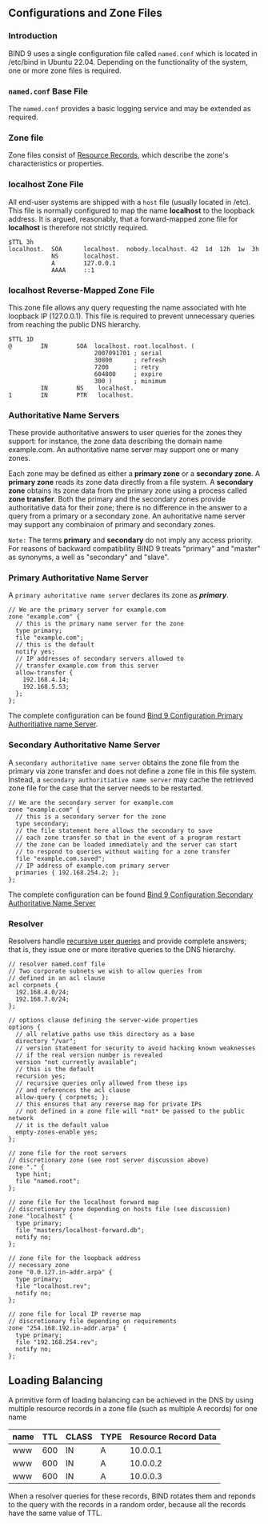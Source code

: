 ## Configurations and Zone Files

### Introduction
BIND 9 uses a single configuration file called `named.conf` which is located in /etc/bind in Ubuntu 22.04. Depending on the functionality of the system, one or more zone files is required. 

### `named.conf` Base File
The  `named.conf` provides a basic logging service and may be extended as required.

### Zone file
Zone files consist of [Resource Records](3.2-resource-records), which describe the zone's characteristics or properties.

### localhost Zone File
All end-user systems are shipped with a `host` file (usually located in /etc). This file is normally configured to map the name __localhost__ to the loopback address. It is argued, reasonably, that a forward-mapped zone file for __localhost__ is therefore not strictly required. 

```
$TTL 3h
localhost.  SOA      localhost.  nobody.localhost. 42  1d  12h  1w  3h
            NS       localhost.
            A        127.0.0.1
            AAAA     ::1
```

### localhost Reverse-Mapped Zone File
This zone file allows any query requesting the name associated with hte loopback IP (127.0.0.1). This file is required to prevent unnecessary queries from reaching the public DNS hierarchy.
```
$TTL 1D
@        IN        SOA  localhost. root.localhost. (
                        2007091701 ; serial
                        30800      ; refresh
                        7200       ; retry
                        604800     ; expire
                        300 )      ; minimum
         IN        NS    localhost.
1        IN        PTR   localhost.
```

### Authoritative Name Servers
These provide authoritative answers to user queries for the zones they support: for instance, the zone data describing the domain name example.com. An authoritative name server may support one or many zones.

Each zone may be defined as either a __primary zone__ or a __secondary zone__. A __primary zone__ reads its zone data directly from a file system. A __secondary zone__ obtains its zone data from the primary zone using a process called __zone transfer__. Both the primary and the secondary zones provide authoritative data for their zone; there is no difference in the answer to a query from a primary or a secondary zone. An auhoritative name server may support any combinaion of primary and secondary zones. 

`Note:` The terms __primary__ and __secondary__ do not imply any access priority. For reasons of backward compatibility BIND 9 treats "primary" and "master" as synonyms, a well as "secondary" and "slave".

### Primary Authoritative Name Server
A `primary auhoritative name server` declares its zone as ___primary___.

```
// We are the primary server for example.com
zone "example.com" {
  // this is the primary name server for the zone
  type primary;
  file "example.com";
  // this is the default
  notify yes;
  // IP addresses of secondary servers allowed to
  // transfer example.com from this server
  allow-transfer {
    192.168.4.14;
    192.168.5.53;
  };
};
```
The complete configuration can be found [Bind 9 Configuration Primary Authoritiative name Server](https://bind9.readthedocs.io/en/latest/chapter3.html#primary-authoritative-name-server).

### Secondary Authoritative Name Server
A `secondary authoritative name server` obtains the zone file from the primary via zone transfer and does not define a zone file in this file system. Instead, a `secondary authoritiative name server` may cache the retrieved zone file for the case that the server needs to be restarted.
```
// We are the secondary server for example.com
zone "example.com" {
  // this is a secondary server for the zone
  type secondary;
  // the file statement here allows the secondary to save
  // each zone transfer so that in the event of a program restart
  // the zone can be loaded immediately and the server can start
  // to respond to queries without waiting for a zone transfer
  file "example.com.saved";
  // IP address of example.com primary server
  primaries { 192.168.254.2; };
};
```
The complete configuration can be found [Bind 9 Configuration Secondary Authoritative Name Server](https://bind9.readthedocs.io/en/latest/chapter3.html#secondary-authoritative-name-server)
### Resolver
Resolvers handle [recursive user queries](https://bind9.readthedocs.io/en/latest/chapter1.html#recursive-query) and provide complete answers; that is, they issue one or more iterative queries to the DNS hierarchy. 

```
// resolver named.conf file
// Two corporate subnets we wish to allow queries from
// defined in an acl clause
acl corpnets {
  192.168.4.0/24;
  192.168.7.0/24;
};

// options clause defining the server-wide properties
options {
  // all relative paths use this directory as a base
  directory "/var";
  // version statement for security to avoid hacking known weaknesses
  // if the real version number is revealed
  version "not currently available";
  // this is the default
  recursion yes;
  // recursive queries only allowed from these ips
  // and references the acl clause
  allow-query { corpnets; };
  // this ensures that any reverse map for private IPs
  // not defined in a zone file will *not* be passed to the public network
  // it is the default value
  empty-zones-enable yes;
};

// zone file for the root servers
// discretionary zone (see root server discussion above)
zone "." {
  type hint;
  file "named.root";
};

// zone file for the localhost forward map
// discretionary zone depending on hosts file (see discussion)
zone "localhost" {
  type primary;
  file "masters/localhost-forward.db";
  notify no;
};

// zone file for the loopback address
// necessary zone
zone "0.0.127.in-addr.arpa" {
  type primary;
  file "localhost.rev";
  notify no;
};

// zone file for local IP reverse map
// discretionary file depending on requirements
zone "254.168.192.in-addr.arpa" {
  type primary;
  file "192.168.254.rev";
  notify no;
};
```

## Loading Balancing
A primitive form of loading balancing can be achieved in the DNS by using multiple resource records in a zone file (such as multiple A records) for one name

name|TTL|CLASS|TYPE|Resource Record Data
---|---|---|---|---
www|600|IN|A|10.0.0.1
www|600|IN|A|10.0.0.2
www|600|IN|A|10.0.0.3

When a resolver queries for these records, BIND rotates them and reponds to the query with the records in a random order, because all the records have the same value of TTL.




